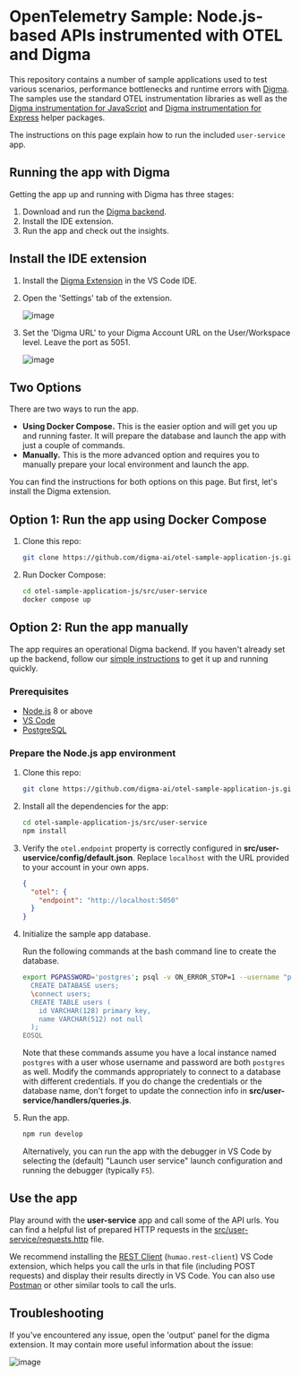 # OpenTelemetry Sample: Node.js-based APIs instrumented with OTEL and Digma

This repository contains a number of sample applications used to test various scenarios, performance bottlenecks and runtime errors with [Digma](https://github.com/digma-ai/digma). The samples use the standard OTEL instrumentation libraries as well as the [Digma instrumentation for JavaScript](https://github.com/digma-ai/otel-js-instrumentation) and [Digma instrumentation for Express](https://github.com/digma-ai/digma-instrumentation-express) helper packages.

The instructions on this page explain how to run the included `user-service` app.

## Running the app with Digma

Getting the app up and running with Digma has three stages:

1. Download and run the [Digma backend](https://github.com/digma-ai/digma).
2. Install the IDE extension.
3. Run the app and check out the insights.

## Install the IDE extension

1. Install the [Digma Extension](https://marketplace.visualstudio.com/items?itemName=digma.digma) in the VS Code IDE.
2. Open the 'Settings' tab of the extension.

    ![image](https://user-images.githubusercontent.com/93863/165008075-96fa40cd-a566-4c69-9481-195f69f3c425.png)

3. Set the 'Digma URL' to your Digma Account URL on the User/Workspace level. Leave the port as 5051.

    ![image](https://user-images.githubusercontent.com/93863/165008209-c832fc43-0600-48e9-9324-a5c9f8e4b904.png)

## Two Options

There are two ways to run the app.
* **Using Docker Compose.** This is the easier option and will get you up and running faster. It will prepare the database and launch the app with just a couple of commands.
* **Manually.** This is the more advanced option and requires you to manually prepare your local environment and launch the app.

You can find the instructions for both options on this page.
But first, let's install the Digma extension.

## Option 1: Run the app using Docker Compose

1. Clone this repo:

    ```sh
    git clone https://github.com/digma-ai/otel-sample-application-js.git
    ```

2. Run Docker Compose:

    ```sh
    cd otel-sample-application-js/src/user-service
    docker compose up
    ```

## Option 2: Run the app manually

The app requires an operational Digma backend. If you haven't already set up the backend, follow our [simple instructions](https://github.com/digma-ai/digma) to get it up and running quickly.

### Prerequisites
- [Node.js](https://nodejs.org/) 8 or above
- [VS Code](https://code.visualstudio.com/download)
- [PostgreSQL](https://www.postgresql.org/download/)

### Prepare the Node.js app environment

1. Clone this repo:

    ```sh
    git clone https://github.com/digma-ai/otel-sample-application-js.git
    ```

2. Install all the dependencies for the app:

    ```sh
    cd otel-sample-application-js/src/user-service
    npm install
    ```

3. Verify the `otel.endpoint` property is correctly configured in **src/user-uservice/config/default.json**. Replace `localhost` with the URL provided to your account in your own apps.

    ```json
    {
      "otel": {
        "endpoint": "http://localhost:5050"
      }
    }
    ```

4. Initialize the sample app database.

    Run the following commands at the bash command line to create the database.

    ```sh
    export PGPASSWORD='postgres'; psql -v ON_ERROR_STOP=1 --username "postgres" --dbname "postgres" -h localhost<<-EOSQL
      CREATE DATABASE users;
      \connect users;
      CREATE TABLE users (
        id VARCHAR(128) primary key,
        name VARCHAR(512) not null
      );
    EOSQL
    ```

    Note that these commands assume you have a local instance named `postgres` with a user whose username and password are both `postgres` as well.
    Modify the commands appropriately to connect to a database with different credentials.
    If you do change the credentials or the database name, don't forget to update the connection info in **src/user-service/handlers/queries.js**.

5. Run the app.

    ```sh
    npm run develop
    ```

    Alternatively, you can run the app with the debugger in VS Code by selecting the (default) "Launch user service" launch configuration and running the debugger (typically `F5`).

## Use the app

Play around with the **user-service** app and call some of the API urls.
You can find a helpful list of prepared HTTP requests in the [src/user-service/requests.http](src/user-service/requests.http) file.

We recommend installing the [REST Client](https://marketplace.visualstudio.com/items?itemName=humao.rest-client) (`humao.rest-client`) VS Code extension, which helps you call the urls in that file (including POST requests) and display their results directly in VS Code. You can also use [Postman](https://www.postman.com/downloads/) or other similar tools to call the urls.

## Troubleshooting

If you've encountered any issue, open the 'output' panel for the digma extension. It may contain more useful information about the issue:

![image](https://user-images.githubusercontent.com/93863/165012583-9d154ea5-7378-466b-a6cc-686d4b5261e3.png)
